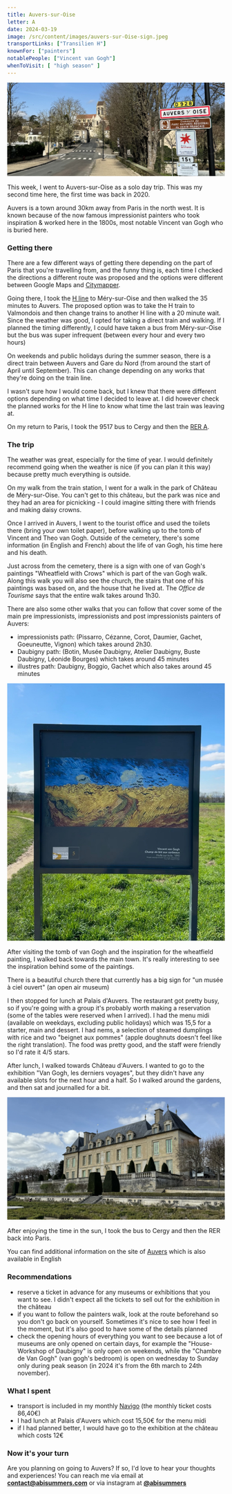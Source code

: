 ```yaml
---
title: Auvers-sur-Oise
letter: A
date: 2024-03-19
image: /src/content/images/auvers-sur-Oise-sign.jpeg
transportLinks: ["Transilien H"]
knownFor: ["painters"]
notablePeople: ["Vincent van Gogh"]
whenToVisit: [ "high season" ]
---
```


![Welcome to Auvers-sur-Oise sign](../images/auvers-sur-Oise-sign.jpeg)

This week, I went to Auvers-sur-Oise as a solo day trip. This was my second time here, the first time was back in 2020.

Auvers is a town around 30km away from Paris in the north west. It is known because of the now famous impressionist painters who took inspiration & worked here in the 1800s, most notable Vincent van Gogh who is buried here.

### Getting there

There are a few different ways of getting there depending on the part of Paris that you're travelling from, and the funny thing is, each time I checked the directions a different route was proposed and the options were different between Google Maps and [Citymapper](https://citymapper.com).

Going there, I took the [H line](https://www.transilien.com/fr/page-lignes/ligne-h) to Méry-sur-Oise and then walked the 35 minutes to Auvers. The proposed option was to take the H train to Valmondois and then change trains to another H line with a 20 minute wait. Since the weather was good, I opted for taking a direct train and walking. If I planned the timing differently, I could have taken a bus from Méry-sur-Oise but the bus was super infrequent (between every hour and every two hours)

On weekends and public holidays during the summer season, there is a direct train between Auvers and Gare du Nord (from around the start of April until September). This can change depending on any works that they're doing on the train line.

I wasn't sure how I would come back, but I knew that there were different options depending on what time I decided to leave at. I did however check the planned works for the H line to know what time the last train was leaving at.

On my return to Paris, I took the 9517 bus to Cergy and then the [RER A](https://www.transilien.com/fr/page-lignes/ligne-a).

### The trip

The weather was great, especially for the time of year. I would definitely recommend going when the weather is nice (if you can plan it this way) because pretty much everything is outside.

On my walk from the train station, I went for a walk in the park of Château de Méry-sur-Oise. You can't get to this château, but the park was nice and they had an area for picnicking - I could imagine sitting there with friends and making daisy crowns.

Once I arrived in Auvers, I went to the tourist office and used the toilets there (bring your own toilet paper), before walking up to the tomb of Vincent and Theo van Gogh. Outside of the cemetery, there's some information (in English and French) about the life of van Gogh, his time here and his death.

Just across from the cemetery, there is a sign with one of van Gogh's paintings "Wheatfield with Crows" which is part of the van Gogh walk. Along this walk you will also see the church, the stairs that one of his paintings was based on, and the house that he lived at. The _Office de Tourisme_ says that the entire walk takes around 1h30.

There are also some other walks that you can follow that cover some of the main pre impressionists, impressionists and post impressionists painters of Auvers:

- impressionists path: (Pissarro, Cézanne, Corot, Daumier, Gachet, Goeuneutte, Vignon) which takes around 2h30.
- Daubigny path: (Botin, Musée Daubigny, Atelier Daubigny, Buste Daubigny, Léonide Bourges) which takes around 45 minutes
- illustres path: Daubigny, Boggio, Gachet which also takes around 45 minutes

![Vincent Van Gogh wheatfield with crows painting](../images/vincent-van-gogh-champ.jpeg)

After visiting the tomb of van Gogh and the inspiration for the wheatfield painting, I walked back towards the main town. It's really interesting to see the inspiration behind some of the paintings.

There is a beautiful church there that currently has a big sign for "un musée à ciel ouvert" (an open air museum)

I then stopped for lunch at Palais d'Auvers. The restaurant got pretty busy, so if you're going with a group it's probably worth making a reservation (some of the tables were reserved when I arrived). I had the menu midi (available on weekdays, excluding public holidays) which was 15,5 for a starter, main and dessert. I had nems, a selection of steamed dumplings with rice and two "beignet aux pommes" (apple doughnuts doesn't feel like the right translation). The food was pretty good, and the staff were friendly so I'd rate it 4/5 stars.

After lunch, I walked towards Château d'Auvers. I wanted to go to the exhibition "Van Gogh, les derniers voyages", but they didn't have any available slots for the next hour and a half. So I walked around the gardens, and then sat and journalled for a bit.

![Château d'Auvers](../images/auvers-chateau.jpg)

After enjoying the time in the sun, I took the bus to Cergy and then the RER back into Paris.

You can find additional information on the site of [Auvers](https://tourisme-auverssuroise.fr) which is also available in English

### Recommendations

- reserve a ticket in advance for any museums or exhibitions that you want to see. I didn't expect all the tickets to sell out for the exhibition in the château
- if you want to follow the painters walk, look at the route beforehand so you don't go back on yourself. Sometimes it's nice to see how I feel in the moment, but it's also good to have some of the details planned
- check the opening hours of everything you want to see because a lot of museums are only opened on certain days, for example the "House-Workshop of Daubigny" is only open on weekends, while the "Chambre de Van Gogh" (van gogh's bedroom) is open on wednesday to Sunday only during peak season (in 2024 it's from the 6th march to 24th november).

### What I spent

- transport is included in my monthly [Navigo](https://abisummers.com/articles/navigo) (the monthly ticket costs 86,40€)
- I had lunch at Palais d'Auvers which cost 15,50€ for the menu midi
- if I had planned better, I would have go to the exhibition at the château which costs 12€

### Now it's your turn

Are you planning on going to Auvers? If so, I'd love to hear your thoughts and experiences! You can reach me via email at **[contact@abisummers.com](mailto:contact@abisummers.com)** or via instagram at **[@abisummers](https://www.instagram.com/abisummers/)**
